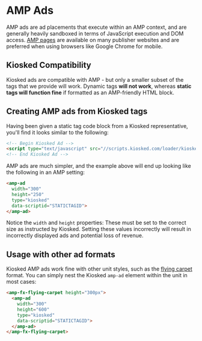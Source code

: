 # AMP Ads

AMP ads are ad placements that execute within an AMP context, and are generally heavily sandboxed in terms of JavaScript execution and DOM access. [AMP pages](https://www.ampproject.org/) are available on many publisher websites and are preferred when using browsers like Google Chrome for mobile.

## Kiosked Compatibility

Kiosked ads are compatible with AMP - but only a smaller subset of the tags that we provide will work. Dynamic tags **will not work**, whereas **static tags will function fine** if formatted as an AMP-friendly HTML block.

## Creating AMP ads from Kiosked tags

Having been given a static tag code block from a Kiosked representative, you'll find it looks similar to the following:

```html
<!-- Begin Kiosked Ad -->
<script type="text/javascript" src="//scripts.kiosked.com/loader/kiosked-ad.js?staticTagId=STATICTAGID"></script>
<!-- End Kiosked Ad -->
```

AMP ads are much simpler, and the example above will end up looking like the following in an AMP setting:

```html
<amp-ad
  width="300"
  height="250"
  type="kiosked"
  data-scriptid="STATICTAGID">
</amp-ad>
```

Notice the `width` and `height` properties: These must be set to the correct size as instructed by Kiosked. Setting these values incorrectly will result in incorrectly displayed ads and potential loss of revenue.

## Usage with other ad formats

Kiosked AMP ads work fine with other unit styles, such as the [flying carpet](https://ampbyexample.com/components/amp-fx-flying-carpet/) format. You can simply nest the Kiosked `amp-ad` element within the unit in most cases:

```html
<amp-fx-flying-carpet height="300px">
  <amp-ad
    width="300"
    height="600"
    type="kiosked"
    data-scriptid="STATICTAGID">
  </amp-ad>
</amp-fx-flying-carpet>
```
